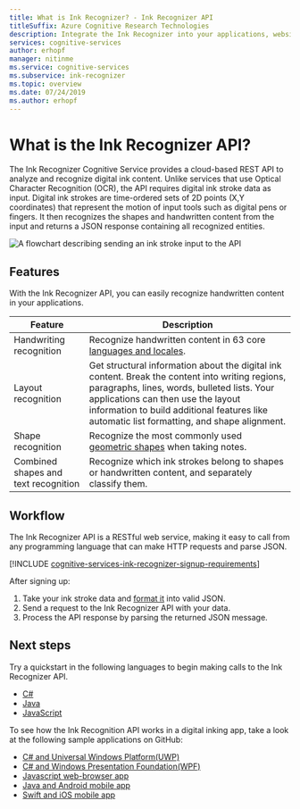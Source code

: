 ```yaml
---
title: What is Ink Recognizer? - Ink Recognizer API
titleSuffix: Azure Cognitive Research Technologies
description: Integrate the Ink Recognizer into your applications, websites, tools, and other solutions to allow ink stroke data to be identified and used as input.
services: cognitive-services
author: erhopf
manager: nitinme
ms.service: cognitive-services
ms.subservice: ink-recognizer
ms.topic: overview
ms.date: 07/24/2019
ms.author: erhopf
---
```


# What is the Ink Recognizer API?


The Ink Recognizer Cognitive Service provides a cloud-based REST API to analyze and recognize digital ink content. Unlike services that use Optical Character Recognition (OCR), the API requires digital ink stroke data as input. Digital ink strokes are time-ordered sets of 2D points (X,Y coordinates) that represent the motion of input tools such as digital pens or fingers. It then recognizes the shapes and handwritten content from the input and returns a JSON response containing all recognized entities.

![A flowchart describing sending an ink stroke input to the API](media/ink-recognizer-pen-graph.svg)

## Features

With the Ink Recognizer API, you can easily recognize handwritten content in your applications. 

|Feature  |Description  |
|---------|---------|
| Handwriting recognition | Recognize handwritten content in 63 core [languages and locales](language-support.md). | 
| Layout recognition | Get structural information about the digital ink content. Break the content into writing regions, paragraphs, lines, words, bulleted lists. Your applications can then use the layout information to build additional features like automatic list formatting, and shape alignment. |
| Shape recognition | Recognize the most commonly used [geometric shapes](concepts/send-ink-data.md#shapes-recognized-by-the-ink-recognizer-api) when taking notes. |
| Combined shapes and text recognition | Recognize which ink strokes belong to shapes or handwritten content, and separately classify them.|

## Workflow

The Ink Recognizer API is a RESTful web service, making it easy to call from any programming language that can make HTTP requests and parse JSON.

[!INCLUDE [cognitive-services-ink-recognizer-signup-requirements](../../../includes/cognitive-services-ink-recognizer-signup-requirements.md)]

After signing up:

1. Take your ink stroke data and [format it](concepts/send-ink-data.md#sending-ink-data) into valid JSON.
1. Send a request to the Ink Recognizer API with your data.
1. Process the API response by parsing the returned JSON message.

## Next steps

Try a quickstart in the following languages to begin making calls to the Ink Recognizer API.
* [C#](quickstarts/csharp.md)
* [Java](quickstarts/java.md)
* [JavaScript](quickstarts/csharp.md)

To see how the Ink Recognition API works in a digital inking app, take a look at the following sample applications on GitHub:
* [C# and Universal Windows Platform(UWP)](https://go.microsoft.com/fwlink/?linkid=2089803)  
* [C# and Windows Presentation Foundation(WPF)](https://go.microsoft.com/fwlink/?linkid=2089804)
* [Javascript web-browser app](https://go.microsoft.com/fwlink/?linkid=2089908)       
* [Java and Android mobile app](https://go.microsoft.com/fwlink/?linkid=2089906)
* [Swift and iOS mobile app](https://go.microsoft.com/fwlink/?linkid=2089805)

